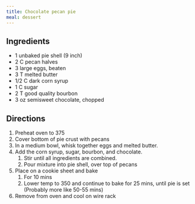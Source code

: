 ```yaml
---
title: Chocolate pecan pie
meal: dessert
---
```


## Ingredients
* 1 unbaked pie shell (9 inch)
* 2 C pecan halves
* 3 large eggs, beaten
* 3 T melted butter
* 1/2 C dark corn syrup
* 1 C sugar
* 2 T good quality bourbon
* 3 oz semisweet chocolate, chopped

## Directions
1. Preheat oven to 375
2. Cover bottom of pie crust with pecans
3. In a medium bowl, whisk together eggs and melted butter.
4. Add the corn syrup, sugar, bourbon, and chocolate.
	1. Stir until all ingredients are combined.
	2. Pour mixture into pie shell, over top of pecans
5. Place on a cookie sheet and bake
	1. For 10 mins
	2. Lower temp to 350 and continue to bake for 25 mins, until pie is set (Probably more like 50-55 mins)
6. Remove from oven and cool on wire rack 
